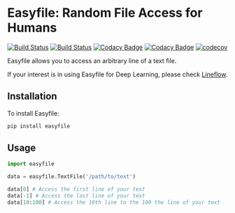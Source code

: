 # Easyfile: Random File Access for Humans
[![Build Status](https://travis-ci.com/yasufumy/easyfile.svg?branch=master)](https://travis-ci.com/yasufumy/easyfile)
[![Build Status](https://github.com/yasufumy/easyfile/workflows/Run%20CI%20build/badge.svg)](https://github.com/yasufumy/easyfile/actions?query=workflow%3A%22Run+CI+build%22)
 [![Codacy Badge](https://api.codacy.com/project/badge/Grade/b2c2289a10fd4f2284f436c961e81258)](https://www.codacy.com/manual/yasufumy/easyfile?utm_source=github.com&amp;utm_medium=referral&amp;utm_content=yasufumy/easyfile&amp;utm_campaign=Badge_Grade)
 [![Codacy Badge](https://api.codacy.com/project/badge/Coverage/b2c2289a10fd4f2284f436c961e81258)](https://www.codacy.com/manual/yasufumy/easyfile?utm_source=github.com&utm_medium=referral&utm_content=yasufumy/easyfile&utm_campaign=Badge_Coverage)
[![codecov](https://codecov.io/gh/yasufumy/easyfile/branch/master/graph/badge.svg)](https://codecov.io/gh/yasufumy/easyfile)

Easyfile allows you to access an arbitrary line of a text file.

If your interest is in using Easyfile for Deep Learning, please check [Lineflow](https://github.com/yasufumy/lineflow).

## Installation

To install Easyfile:

```bash
pip install easyfile
```

## Usage

```py
import easyfile

data = easyfile.TextFile('/path/to/text')

data[0] # Access the first line of your text
data[-1] # Access the last line of your text
data[10:100] # Access the 10th line to the 100 the line of your text
```
